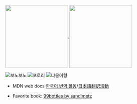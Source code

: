<a href="https://github.com/humonnom">
  <img height=200 align="center" src="https://github-readme-stats.vercel.app/api?username=humonnom&theme=tokyonight" />
</a>
<a href="https://github.com/humonnom">
  <img height=200 align="center" src="https://github-readme-stats.vercel.app/api/top-langs?username=humonnom&layout=compact&langs_count=8&card_width=320&hide_progress=true&theme=tokyonight" />
</a>

![보노보노](https://github.com/user-attachments/assets/98c4d23b-bf75-4f7c-9542-47ce56d05611)
![포로리](https://github.com/user-attachments/assets/6e2da0ca-7301-4311-a731-e262d98b464e)
![냐옹이형](https://github.com/user-attachments/assets/20b2f821-241e-4a9c-a07b-8dcb078d5cc8)

* MDN web docs [한국어 번역 활동](https://github.com/mdn/translated-content/pulls?q=is:pr+author:humonnom+label:l10n-ko)/[日本語翻訳活動](https://github.com/mdn/translated-content/pulls?q=is:pr+author:humonnom+label:l10n-ja+)

* Favorite book: [99bottles by sandimetz](https://sandimetz.com/99bottles)

<!--
<a>
<img height=50 align="center" src="https://github.com/user-attachments/assets/98c4d23b-bf75-4f7c-9542-47ce56d05611" />
</a>
* 처음 배운 언어는 C언어로, 이후 2년간 C언어를 주로 사용했습니다.
* 2022년 7월부터 ![frontend](https://img.shields.io/badge/Frontend-skyblue) 개발자로 일하고 있습니다. 주로 ![react](https://img.shields.io/badge/React-white)를 사용합니다.
* 프로그래밍 교육에 관심이 있어서 ![](https://img.shields.io/badge/인프런-grey) 등 에서 멘토로 활동하고 있습니다.
* 2024년 목표는
   * 외국어(![jp](https://img.shields.io/badge/일본어-grey)와 ![en](https://img.shields.io/badge/영어-grey)) 회화를 열심히 하는 것입니다.
      * ![jp](https://img.shields.io/badge/일본어-grey) ![jp](https://img.shields.io/badge/JLPT_N2-yellow) ![DONE](https://img.shields.io/badge/취득완료!-blue)
      * ![en](https://img.shields.io/badge/영어-grey) ![en](https://img.shields.io/badge/영어회화어플-yellow) ![START](https://img.shields.io/badge/시작했음-skyblue)
   * 오픈소스 기여도 틈틈이 해보려고 합니다.

   * ![](https://img.shields.io/badge/transition_property-yellow) ![](https://img.shields.io/badge/반영완료-blue)
   * ![](https://img.shields.io/badge/transition_duration-yellow) ![](https://img.shields.io/badge/반영완료-blue)
   * ![](https://img.shields.io/badge/transition_property-yellow) ![](https://img.shields.io/badge/반영완료-blue)
   * ![](https://img.shields.io/badge/transition_duration-yellow) ![](https://img.shields.io/badge/반영완료-blue)
   
-->
